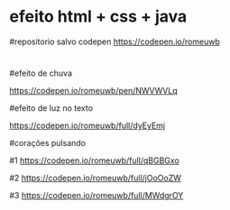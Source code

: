 # efeito html + css + java

#repositorio salvo codepen
https://codepen.io/romeuwb
#
#efeito de chuva

https://codepen.io/romeuwb/pen/NWVWVLq

#efeito de luz no texto

https://codepen.io/romeuwb/full/dyEyEmj

#corações pulsando

#1
https://codepen.io/romeuwb/full/qBGBGxo

#2
https://codepen.io/romeuwb/full/jOoOoZW

#3
https://codepen.io/romeuwb/full/MWdgrOY

#

